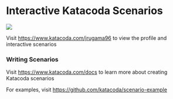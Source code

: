 # Interactive Katacoda Scenarios

[![](http://shields.katacoda.com/katacoda/jrugama96/count.svg)](https://www.katacoda.com/jrugama96 "Get your profile on Katacoda.com")

Visit https://www.katacoda.com/jrugama96 to view the profile and interactive scenarios

### Writing Scenarios
Visit https://www.katacoda.com/docs to learn more about creating Katacoda scenarios

For examples, visit https://github.com/katacoda/scenario-example
